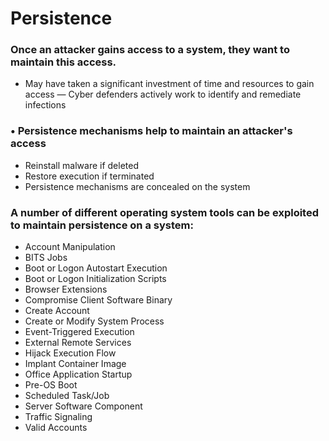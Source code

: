 # Persistence

### Once an attacker gains access to a system, they want to maintain this access.

- May have taken a significant investment of time and resources to gain access
— Cyber defenders actively work to identify and remediate infections

### • Persistence mechanisms help to maintain an attacker's access

- Reinstall malware if deleted
- Restore execution if terminated
- Persistence mechanisms are concealed on the system

### A number of different operating system tools can be exploited to maintain persistence on a system:

- Account Manipulation
- BITS Jobs
- Boot or Logon Autostart Execution
- Boot or Logon Initialization Scripts
- Browser Extensions
- Compromise Client Software Binary
- Create Account
- Create or Modify System Process
- Event-Triggered Execution
- External Remote Services
- Hijack Execution Flow
- Implant Container Image
- Office Application Startup
- Pre-OS Boot
- Scheduled Task/Job
- Server Software Component
- Traffic Signaling
- Valid Accounts